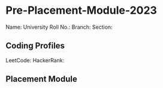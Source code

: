 # Pre-Placement-Module-2023

Name: 
University Roll No.:
Branch:
Section:

## Coding Profiles
LeetCode:
HackerRank:

## Placement Module
